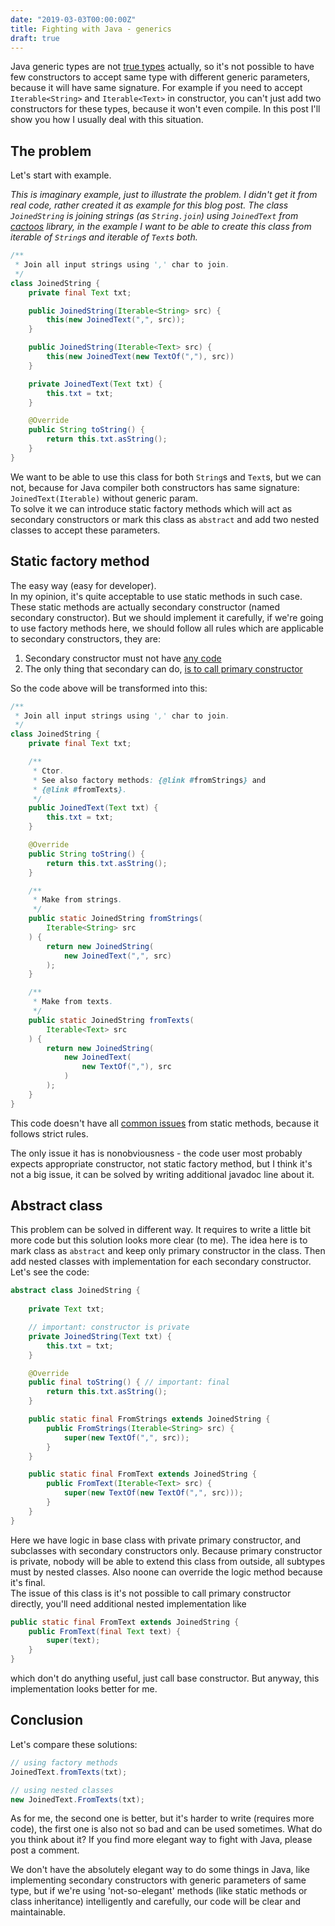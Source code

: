 ```yaml
---
date: "2019-03-03T00:00:00Z"
title: Fighting with Java - generics
draft: true
---
```

Java generic types are not [true types](https://stackoverflow.com/a/2721557) actually,
so it's not possible to have few constructors to accept same type with different
generic parameters, because it will have same signature.
For example if you need to accept `Iterable<String>` and `Iterable<Text>` in constructor,
you can't just add two constructors for these types, because it won't even compile.
In this post I'll show you how I usually deal with this situation.

## The problem

Let's start with example.

*This is imaginary example, just to illustrate the problem.
I didn't get it from real code, rather created it as example for this blog post.
The class `JoinedString` is joining strings (as `String.join`) using `JoinedText` from
[cactoos](https://github.com/yegor256/cactoos) library, in the example I want to be able
to create this class from iterable of `String`s and iterable of `Text`s both.*
```java
/**
 * Join all input strings using ',' char to join.
 */
class JoinedString {
    private final Text txt;

    public JoinedString(Iterable<String> src) {
        this(new JoinedText(",", src));
    }

    public JoinedString(Iterable<Text> src) {
        this(new JoinedText(new TextOf(","), src))
    }

    private JoinedText(Text txt) {
        this.txt = txt;
    }

    @Override
    public String toString() {
        return this.txt.asString();
    }
}
```

We want to be able to use this class for both `String`s and `Text`s,
but we can not, because for Java compiler
both constructors has same signature: `JoinedText(Iterable)` without
generic param.<br/>
To solve it we can introduce static factory methods which will act
as secondary constructors or mark this class as `abstract` and
add two nested classes to accept these parameters.

## Static factory method

The easy way (easy for developer).<br/>
In my opinion, it's quite acceptable to use static methods in such case.
These static methods are actually secondary constructor (named secondary constructor).
But we should implement it carefully, if we're going to use factory methods here,
we should follow all rules which are applicable
to secondary constructors, they are:
 1. Secondary constructor must not have
[any code](https://www.yegor256.com/2015/05/07/ctors-must-be-code-free.html)
 2. The only thing that secondary can do,
[is to call primary constructor](https://www.yegor256.com/2015/05/28/one-primary-constructor.html)

So the code above will be transformed into this:

```java
/**
 * Join all input strings using ',' char to join.
 */
class JoinedString {
    private final Text txt;

    /**
     * Ctor.
     * See also factory methods: {@link #fromStrings} and
     * {@link #fromTexts}.
     */
    public JoinedText(Text txt) {
        this.txt = txt;
    }

    @Override
    public String toString() {
        return this.txt.asString();
    }

    /**
     * Make from strings.
     */
    public static JoinedString fromStrings(
        Iterable<String> src
    ) {
        return new JoinedString(
            new JoinedText(",", src)
        );
    }

    /**
     * Make from texts.
     */
    public static JoinedString fromTexts(
        Iterable<Text> src
    ) {
        return new JoinedString(
            new JoinedText(
                new TextOf(","), src
            )
        );
    }
}
```

This code doesn't have all
[common issues](https://www.yegor256.com/2017/11/14/static-factory-methods.html)
from static methods,
because it follows strict rules.

The only issue it has is nonobviousness - the code user most probably
expects appropriate constructor, not static factory method, but I think it's not
a big issue, it can be solved by writing additional javadoc line about it.

## Abstract class

This problem can be solved in different way.
It requires to write a little bit more code but
this solution looks more clear (to me).
The idea here is to mark class as `abstract`
and keep only primary constructor in the class. Then
add nested classes with implementation for each 
secondary constructor.<br/>
Let's see the code:
```java
abstract class JoinedString {
    
    private Text txt;

    // important: constructor is private
    private JoinedString(Text txt) {
        this.txt = txt;
    }

    @Override
    public final toString() { // important: final
        return this.txt.asString();
    }

    public static final FromStrings extends JoinedString {
        public FromStrings(Iterable<String> src) {
            super(new TextOf(",", src));
        }
    }

    public static final FromText extends JoinedString {
        public FromText(Iterable<Text> src) {
            super(new TextOf(new TextOf(",", src)));
        }
    }
}
```

Here we have logic in base class with private primary constructor,
and subclasses with secondary constructors only. Because primary constructor
is private, nobody will be able to extend this class from outside,
all subtypes must by nested classes. Also noone can override the logic
method because it's final. <br/>
The issue of this class is it's not possible to call primary constructor directly,
you'll need additional nested implementation like
```java
public static final FromText extends JoinedString {
    public FromText(final Text text) {
        super(text);
    }
}
```
which don't do anything useful, just call base constructor.
But anyway, this implementation looks better for me.

## Conclusion

Let's compare these solutions:
```java
// using factory methods
JoinedText.fromTexts(txt);

// using nested classes
new JoinedText.FromTexts(txt);
```
As for me, the second one is better, but it's harder to write
(requires more code), the first one is also not so bad and can be used sometimes.
What do you think about it? If you find more elegant way to fight with
Java, please post a comment.

We don't have the absolutely elegant way to do some things in Java, like implementing
secondary constructors with generic parameters of same type, but if we're using 'not-so-elegant'
methods (like static methods or class inheritance) intelligently and carefully,
our code will be clear and maintainable.

